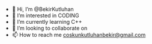 - 👋 Hi, I’m @BekirKutluhan
- 👀 I’m interested in CODING
- 🌱 I’m currently learning C++
- 💞️ I’m looking to collaborate on 
- 📫 How to reach me coskunkutluhanbekir@gmail.com

<!---
BekirKutluhan/BekirKutluhan is a ✨ special ✨ repository because its `README.md` (this file) appears on your GitHub profile.
You can click the Preview link to take a look at your changes.
--->
